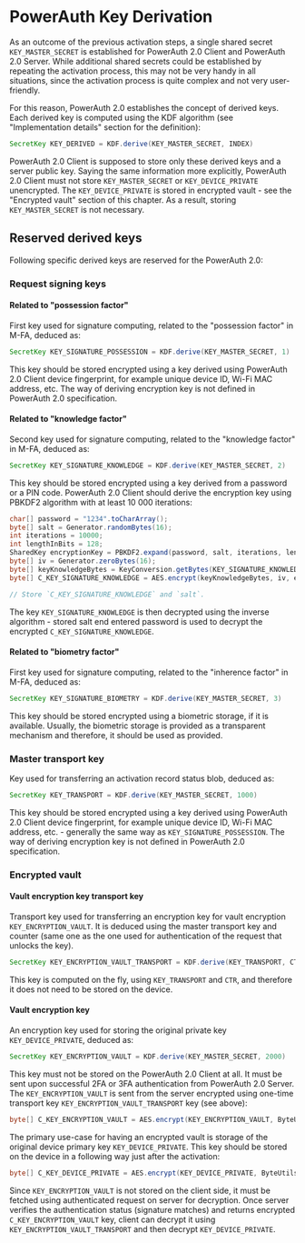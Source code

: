 # PowerAuth Key Derivation

As an outcome of the previous activation steps, a single shared secret `KEY_MASTER_SECRET` is established for PowerAuth 2.0 Client and PowerAuth 2.0 Server. While additional shared secrets could be established by repeating the activation process, this may not be very handy in all situations, since the activation process is quite complex and not very user-friendly.

For this reason, PowerAuth 2.0 establishes the concept of derived keys. Each derived key is computed using the KDF algorithm (see "Implementation details" section for the definition):

```java
SecretKey KEY_DERIVED = KDF.derive(KEY_MASTER_SECRET, INDEX)
```

PowerAuth 2.0 Client is supposed to store only these derived keys and a server public key. Saying the same information more explicitly, PowerAuth 2.0 Client must not store `KEY_MASTER_SECRET` or `KEY_DEVICE_PRIVATE` unencrypted. The `KEY_DEVICE_PRIVATE` is stored in encrypted vault - see the "Encrypted vault" section of this chapter. As a result, storing `KEY_MASTER_SECRET` is not necessary.

## Reserved derived keys

Following specific derived keys are reserved for the PowerAuth 2.0:

### Request signing keys

#### Related to "possession factor"

First key used for signature computing, related to the "possession factor" in M-FA, deduced as:

```java
SecretKey KEY_SIGNATURE_POSSESSION = KDF.derive(KEY_MASTER_SECRET, 1)
```

This key should be stored encrypted using a key derived using PowerAuth 2.0 Client device fingerprint, for example unique device ID, Wi-Fi MAC address, etc. The way of deriving encryption key is not defined in PowerAuth 2.0 specification.

#### Related to "knowledge factor"

Second key used for signature computing, related to the "knowledge factor" in M-FA, deduced as:

```java
SecretKey KEY_SIGNATURE_KNOWLEDGE = KDF.derive(KEY_MASTER_SECRET, 2)
```

This key should be stored encrypted using a key derived from a password or a PIN code. PowerAuth 2.0 Client should derive the encryption key using PBKDF2 algorithm with at least 10 000 iterations:

```java
char[] password = "1234".toCharArray();
byte[] salt = Generator.randomBytes(16);
int iterations = 10000;
int lengthInBits = 128;
SharedKey encryptionKey = PBKDF2.expand(password, salt, iterations, lengthInBits);
byte[] iv = Generator.zeroBytes(16);
byte[] keyKnowledgeBytes = KeyConversion.getBytes(KEY_SIGNATURE_KNOWLEDGE);
byte[] C_KEY_SIGNATURE_KNOWLEDGE = AES.encrypt(keyKnowledgeBytes, iv, encryptionKey, "AES/CBC/NoPadding");

// Store `C_KEY_SIGNATURE_KNOWLEDGE` and `salt`.
```

The key `KEY_SIGNATURE_KNOWLEDGE` is then decrypted using the inverse algorithm - stored salt end entered password is used to decrypt the encrypted `C_KEY_SIGNATURE_KNOWLEDGE`.

#### Related to "biometry factor"

First key used for signature computing, related to the "inherence factor" in M-FA, deduced as:

```java
SecretKey KEY_SIGNATURE_BIOMETRY = KDF.derive(KEY_MASTER_SECRET, 3)
```

This key should be stored encrypted using a biometric storage, if it is available. Usually, the biometric storage is provided as a transparent mechanism and therefore, it should be used as provided.

### Master transport key

Key used for transferring an activation record status blob, deduced as:

```java
SecretKey KEY_TRANSPORT = KDF.derive(KEY_MASTER_SECRET, 1000)
```

This key should be stored encrypted using a key derived using PowerAuth 2.0 Client device fingerprint, for example unique device ID, Wi-Fi MAC address, etc. - generally the same way as `KEY_SIGNATURE_POSSESSION`. The way of deriving encryption key is not defined in PowerAuth 2.0 specification.

### Encrypted vault

#### Vault encryption key transport key

Transport key used for transferring an encryption key for vault encryption `KEY_ENCRYPTION_VAULT`. It is deduced using the master transport key and counter (same one as the one used for authentication of the request that unlocks the key).

```java
SecretKey KEY_ENCRYPTION_VAULT_TRANSPORT = KDF.derive(KEY_TRANSPORT, CTR);
```
This key is computed on the fly, using `KEY_TRANSPORT` and `CTR`, and therefore it does not need to be stored on the device.

#### Vault encryption key

An encryption key used for storing the original private key `KEY_DEVICE_PRIVATE`, deduced as:

```java
SecretKey KEY_ENCRYPTION_VAULT = KDF.derive(KEY_MASTER_SECRET, 2000)
```

This key must not be stored on the PowerAuth 2.0 Client at all. It must be sent upon successful 2FA or 3FA authentication from PowerAuth 2.0 Server. The `KEY_ENCRYPTION_VAULT` is sent from the server encrypted using one-time transport key `KEY_ENCRYPTION_VAULT_TRANSPORT` key (see above):

```java
byte[] C_KEY_ENCRYPTION_VAULT = AES.encrypt(KEY_ENCRYPTION_VAULT, ByteUtils.zeroBytes(16), KEY_ENCRYPTION_VAULT_TRANSPORT)
```

The primary use-case for having an encrypted vault is storage of the original device primary key `KEY_DEVICE_PRIVATE`. This key should be stored on the device in a following way just after the activation:

```java
byte[] C_KEY_DEVICE_PRIVATE = AES.encrypt(KEY_DEVICE_PRIVATE, ByteUtils.zeroBytes(16), KEY_ENCRYPTION_VAULT)
```

Since `KEY_ENCRYPTION_VAULT` is not stored on the client side, it must be fetched using authenticated request on server for decryption. Once server verifies the authentication status (signature matches) and returns encrypted `C_KEY_ENCRYPTION_VAULT` key, client can decrypt it using `KEY_ENCRYPTION_VAULT_TRANSPORT` and then decrypt `KEY_DEVICE_PRIVATE`.

